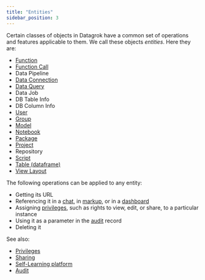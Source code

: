 ```yaml
---
title: "Entities"
sidebar_position: 3
---
```


Certain classes of objects in Datagrok have a common set of operations and features applicable to them. We call these
objects _entities_. Here they are:

* [Function](functions/functions.md)
* [Function Call](functions/function-call.md)
* Data Pipeline
* [Data Connection](../../access/access.md#data-connection)
* [Data Query](../../access/access.md#data-query)
* Data Job
* DB Table Info
* DB Column Info
* [User](../../govern/user.md)
* [Group](../../govern/group.md)
* [Model](../../learn/learn.md)
* [Notebook](../../compute/jupyter-notebook.md)
* [Package](../../develop/develop.md#packages)
* [Project](project/project.md)
* Repository
* [Script](../../compute/scripting/scripting.mdx)
* [Table (dataframe)](table.md)
* [View Layout](../../visualize/view-layout.md)

The following operations can be applied to any entity:

* Getting its URL
* Referencing it in a [chat](../../collaborate/chat.md), in [markup](../../develop/under-the-hood/markup.md), or in a [dashboard](../../visualize/dashboard.md)
* Assigning [privileges](../../govern/authorization.md), such as rights to view, edit, or share, to a particular instance
* Using it as a parameter in the [audit](../../govern/audit.md) record
* Deleting it

See also:

* [Privileges](../../govern/authorization.md)
* [Sharing](../navigation/basic-tasks/basic-tasks.md#share)
* [Self-Learning platform](../../govern/catalog/self-learning-platform.md)
* [Audit](../../govern/audit.md)
